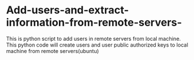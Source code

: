 # Add-users-and-extract-information-from-remote-servers-
This is python script to add users in remote servers from local machine. This python code will create users and user public authorized keys to local machine from remote servers(ubuntu) 
